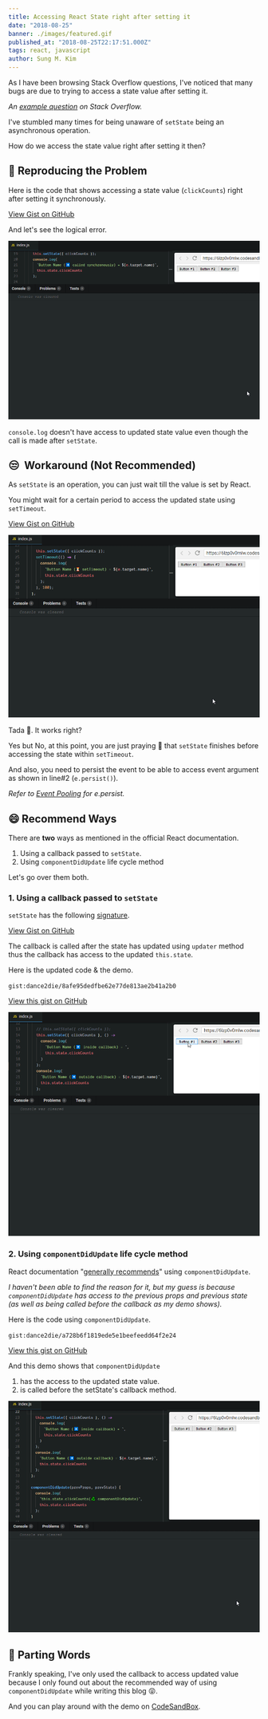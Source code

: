 ```yaml
---
title: Accessing React State right after setting it
date: "2018-08-25"
banner: ./images/featured.gif
published_at: "2018-08-25T22:17:51.000Z"
tags: react, javascript
author: Sung M. Kim
---
```


As I have been browsing Stack Overflow questions, I've noticed that many bugs are due to trying to access a state value after setting it.

_An [example question](https://stackoverflow.com/questions/51412391) on Stack Overflow._

I've stumbled many times for being unaware of `setState` being an asynchronous operation.

How do we access the state value right after setting it then?

## 😬 Reproducing the Problem

Here is the code that shows accessing a state value (`clickCounts`) right after setting it synchronously.

[View Gist on GitHub](https://gist.github.com/dance2die/5098bb920c1cd569d1c38bf750cd3f94)

And let's see the logical error.

![](./images/synchronous-call.gif)

`console.log` doesn't have access to updated state value even though the call is made after `setState`.

## 😒  Workaround (Not Recommended)

As `setState` is an operation, you can just wait till the value is set by React.

You might wait for a certain period to access the updated state using `setTimeout`.

[View Gist on GitHub](https://gist.github.com/dance2die/9735e8714ab1796f41ec30dea6a2ea81)

![](./images/setTimeout.gif)

Tada 🎉. It works right?

Yes but No, at this point, you are just praying 🙏 that `setState` finishes before accessing the state within `setTimeout`.

And also, you need to persist the event to be able to access event argument as shown in line#2 (`e.persist()`).

_Refer to [Event Pooling](https://reactjs.org/docs/events.html#event-pooling) for e.persist._

## 😄 Recommend Ways

There are **two** ways as mentioned in the official React documentation.

1.  Using a callback passed to `setState`.
2.  Using `componentDidUpdate` life cycle method

Let's go over them both.

### 1\. Using a callback passed to `setState`

`setState` has the following [signature](https://reactjs.org/docs/react-component.html#setstate).

[View Gist on GitHub](https://gist.github.com/dance2die/7c39e80f4b587e0c1f92e77a28333b52)

The callback is called after the state has updated using `updater` method thus the callback has access to the updated `this.state`.

Here is the updated code & the demo.

`gist:dance2die/8afe95dedfbe62e77de813ae2b41a2b0`

<a href="https://gist.github.com/dance2die/8afe95dedfbe62e77de813ae2b41a2b0">View this gist on GitHub</a>

![](./images/using-callback.gif)

### 2\. Using `componentDidUpdate` life cycle method

React documentation "[generally recommends](https://reactjs.org/docs/react-component.html#setstate)" using `componentDidUpdate`.

_I haven't been able to find the reason for it, but my guess is because `componentDidUpdate` has access to the previous props and previous state (as well as being called before the callback as my demo shows)._

Here is the code using `componentDidUpdate`.

`gist:dance2die/a728b6f1819ede5e1beefeedd64f2e24`

<a href="https://gist.github.com/dance2die/a728b6f1819ede5e1beefeedd64f2e24">View this gist on GitHub</a>

And this demo shows that `componentDidUpdate`

1. has the access to the updated state value.
2. is called before the setState's callback method.

![](./images/componentDidUpdate.gif)

## 👋 Parting Words

Frankly speaking, I've only used the callback to access updated value because I only found out about the recommended way of using `componentDidUpdate` while writing this blog 😝.

And you can play around with the demo on [CodeSandBox](https://codesandbox.io/s/6lzp0v0mlw).
